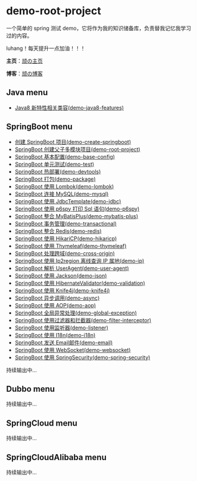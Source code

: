 # demo-root-project
一个简单的 spring 测试 demo，它将作为我的知识储备库，负责替我记忆我学习过的内容。

luhang！每天提升一点加油！！！

**主页**：[颃の主页](http://luhang.fun)

**博客**：[颃の博客](https://luhang.fun/blog/)

## Java menu
- [Java8 新特性相关类容(demo-java8-features)](https://luhang.fun/blog/articles/25)

## SpringBoot menu
- [创建 SpringBoot 项目(demo-create-springboot)](https://luhang.fun/blog/articles/48)
- [SpringBoot 创建父子多模块项目(demo-root-project)](https://luhang.fun/blog/articles/20)
- [SpringBoot 基本配置(demo-base-config)](https://luhang.fun/blog/articles/36)
- [SpringBoot 单元测试(demo-test)](https://luhang.fun/blog/articles/39)
- [SpringBoot 热部署(demo-devtools)](https://luhang.fun/blog/articles/40)
- [SpringBoot 打包(demo-package)](https://luhang.fun/blog/articles/41)
- [SpringBoot 使用 Lombok(demo-lombok)](https://luhang.fun/blog/articles/45)
- [SpringBoot 连接 MySQL(demo-mysql)](https://luhang.fun/blog/articles/23)
- [SpringBoot 使用 JdbcTemplate(demo-jdbc)](https://luhang.fun/blog/articles/35)
- [SpringBoot 使用 p6spy 打印 Sql 语句(demo-p6spy)](https://luhang.fun/blog/articles/47)
- [SpringBoot 整合 MyBatisPlus(demo-mybatis-plus)](https://luhang.fun/blog/articles/46)
- [SpringBoot 事务管理(demo-transactional)](https://luhang.fun/blog/articles/50)
- [SpringBoot 整合 Redis(demo-redis)](https://luhang.fun/blog/articles/42)
- [SpringBoot 使用 HikariCP(demo-hikaricp)](https://luhang.fun/blog/articles/24)
- [SpringBoot 使用 Thymeleaf(demo-thymeleaf)](https://luhang.fun/blog/articles/21)
- [SpringBoot 处理跨域(demo-cross-origin)](https://luhang.fun/blog/articles/37)
- [SpringBoot 使用 Ip2region 离线查询 IP 属地(demo-ip)](https://luhang.fun/blog/articles/44)
- [SpringBoot 解析 UserAgent(demo-user-agent)](https://luhang.fun/blog/articles/43)
- [SpringBoot 使用 Jackson(demo-json)](https://luhang.fun/blog/articles/22)
- [SpringBoot 使用 HibernateValidator(demo-validation)](https://luhang.fun/blog/articles/28)
- [SpringBoot 使用 Knife4j(demo-knife4j)](https://luhang.fun/blog/articles/27)
- [SpringBoot 异步调用(demo-async)](https://luhang.fun/blog/articles/38)
- [SpringBoot 使用 AOP(demo-aop)](https://luhang.fun/blog/articles/26)
- [SpringBoot 全局异常处理(demo-global-exception)](https://luhang.fun/blog/articles/31)
- [SpringBoot 使用过滤器和拦截器(demo-filter-interceptor)](https://luhang.fun/blog/articles/32)
- [SpringBoot 使用监听器(demo-listener)](https://luhang.fun/blog/articles/49)
- [SpringBoot 使用 I18n(demo-i18n)](https://luhang.fun/blog/articles/29)
- [SpringBoot 发送 Email邮件(demo-email)](https://luhang.fun/blog/articles/33)
- [SpringBoot 使用 WebSocket(demo-websocket)](https://luhang.fun/blog/articles/34)
- [SpringBoot 使用 SpringSecurity(demo-spring-security)](https://luhang.fun/blog/articles/18)

持续输出中...

## Dubbo menu
持续输出中...

## SpringCloud menu
持续输出中...

## SpringCloudAlibaba menu
持续输出中...